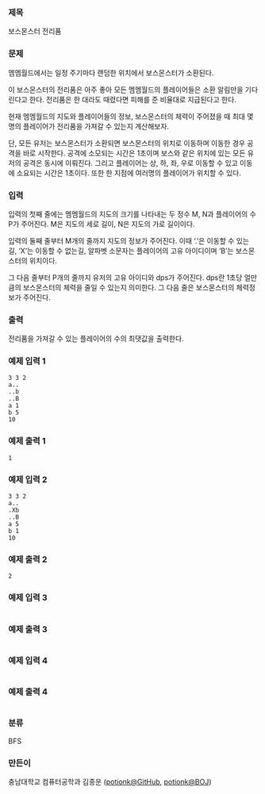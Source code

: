 ### 제목
보스몬스터 전리품

### 문제
<p>멤멤월드에서는 일정 주기마다 랜덤한 위치에서 보스몬스터가 소환된다.</p>
<p>이 보스몬스터의 전리품은 아주 좋아 모든 멤멤월드의 플레이어들은 소환 알림만을 기다린다고 한다. 전리품은 한 대라도 때렸다면 피해를 준 비율대로 지급된다고 한다.</p>
<p>현재 멤멤월드의 지도와 플레이어들의 정보, 보스몬스터의 체력이 주어졌을 때 최대 몇 명의 플레이어가 전리품을 가져갈 수 있는지 계산해보자.</p>
<p>단, 모든 유저는 보스몬스터가 소환되면 보스몬스터의 위치로 이동하며 이동한 경우 공격을 바로 시작한다. 공격에 소모되는 시간은 1초이며 보스와 같은 위치에 있는 모든 유저의 공격은 동시에 이뤄진다. 그리고 플레이어는 상, 하, 좌, 우로 이동할 수 있고 이동에 소요되는 시간은 1초이다. 또한 한 지점에 여러명의 플레이어가 위치할 수 있다.</p>


### 입력
<p>입력의 첫째 줄에는 멤멤월드의 지도의 크기를 나타내는 두 정수 M, N과 플레이어의 수 P가 주어진다. M은 지도의 세로 길이, N은 지도의 가로 길이이다.
<p>입력의 둘째 줄부터 M개의 줄까지 지도의 정보가 주어진다. 이때 ‘.’은 이동할 수 있는 길, ‘X’는 이동할 수 없는길, 알파벳 소문자는 플레이어의 고유 아이디이며 ‘B’는 보스몬스터의 위치이다.</p>
<p>그 다음 줄부터 P개의 줄까지 유저의 고유 아이디와 dps가 주어진다. dps란 1초당 얼만큼의 보스몬스터의 체력을 줄일 수 있는지 의미한다.
그 다음 줄은 보스몬스터의 체력정보가 주어진다.</p>


### 출력
<p>전리품을 가져갈 수 있는 플레이어의 수의 최댓값을 출력한다.</p>

### 예제 입력 1
```
3 3 2
a..
..b
..B
a 1
b 5
10

```

### 예제 출력 1
```
1
```

### 예제 입력 2
```
3 3 2
a..
.Xb
..B
a 5
b 1
10
```

### 예제 출력 2
```
2
```

### 예제 입력 3
```

```

### 예제 출력 3
```

```

### 예제 입력 4
```

```

### 예제 출력 4
```

```

### 분류
BFS

### 만든이
충남대학교 컴퓨터공학과 김종운 ([potionk@GitHub](https://github.com/potionk), [potionk@BOJ](https://www.acmicpc.net/user/potionk))